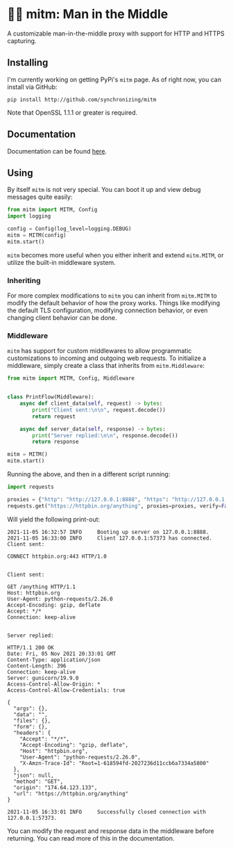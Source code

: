 # 👨‍💻 mitm: Man in the Middle

A customizable man-in-the-middle proxy with support for HTTP and HTTPS capturing.

## Installing

I'm currently working on getting PyPi's `mitm` page. As of right now, you can install via GitHub:

```
pip install http://github.com/synchronizing/mitm
```

Note that OpenSSL 1.1.1 or greater is required.

## Documentation

Documentation can be found [here](https://synchronizing.github.io/mitm/). 

## Using

By itself `mitm` is not very special. You can boot it up and view debug messages quite easily:

```python
from mitm import MITM, Config
import logging

config = Config(log_level=logging.DEBUG)
mitm = MITM(config)
mitm.start()
```

`mitm` becomes more useful when you either inherit and extend `mitm.MITM`, or utilize the built-in middleware system.

### Inheriting

For more complex modifications to `mitm` you can inherit from `mitm.MITM` to modify the default behavior of how the proxy works. Things like modifying the default TLS configuration, modifying connection behavior, or even changing client behavior can be done. 

### Middleware

`mitm` has support for custom middlewares to allow programmatic customizations to incoming and outgoing web requests. To initialize a middleware, simply create a class that inherits from `mitm.Middleware`:

```python
from mitm import MITM, Config, Middleware


class PrintFlow(Middleware):
    async def client_data(self, request) -> bytes:
        print("Client sent:\n\n", request.decode())
        return request

    async def server_data(self, response) -> bytes:
        print("Server replied:\n\n", response.decode())
        return response

mitm = MITM()
mitm.start()
```

Running the above, and then in a different script running:

```python
import requests

proxies = {"http": "http://127.0.0.1:8888", "https": "http://127.0.0.1:8888"}
requests.get("https://httpbin.org/anything", proxies=proxies, verify=False)
```

Will yield the following print-out:

```
2021-11-05 16:32:57 INFO     Booting up server on 127.0.0.1:8888.
2021-11-05 16:33:00 INFO     Client 127.0.0.1:57373 has connected.
Client sent:

CONNECT httpbin.org:443 HTTP/1.0


Client sent:

GET /anything HTTP/1.1
Host: httpbin.org
User-Agent: python-requests/2.26.0
Accept-Encoding: gzip, deflate
Accept: */*
Connection: keep-alive


Server replied:

HTTP/1.1 200 OK
Date: Fri, 05 Nov 2021 20:33:01 GMT
Content-Type: application/json
Content-Length: 396
Connection: keep-alive
Server: gunicorn/19.9.0
Access-Control-Allow-Origin: *
Access-Control-Allow-Credentials: true

{
  "args": {}, 
  "data": "", 
  "files": {}, 
  "form": {}, 
  "headers": {
    "Accept": "*/*", 
    "Accept-Encoding": "gzip, deflate", 
    "Host": "httpbin.org", 
    "User-Agent": "python-requests/2.26.0", 
    "X-Amzn-Trace-Id": "Root=1-618594fd-2027236d11ccb6a7334a5800"
  }, 
  "json": null, 
  "method": "GET", 
  "origin": "174.64.123.133", 
  "url": "https://httpbin.org/anything"
}

2021-11-05 16:33:01 INFO     Successfully closed connection with 127.0.0.1:57373.
```

You can modify the request and response data in the middleware before returning. You can read more of this in the documentation.
